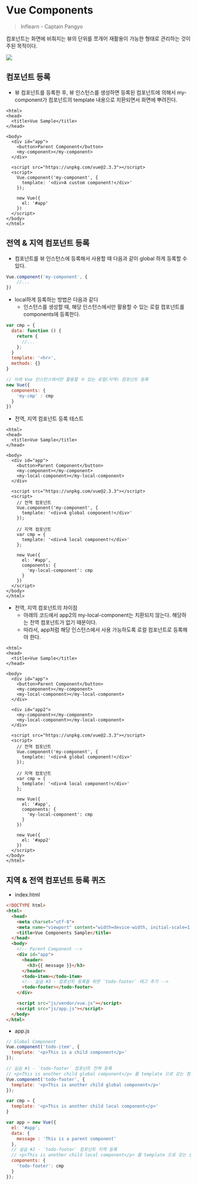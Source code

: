 # Vue Components

> Inflearn - Captain Pangyo

컴포넌트는 화면에 비춰지는 뷰의 단위를 쪼개어 재활용이 가능한 형태로 관리하는 것이 주된 목적이다.

![](https://github.com/namjunemy/TIL/blob/master/Vue/img/03.PNG?raw=true)

## 컴포넌트 등록

* 뷰 컴포넌트를 등록한 후, 뷰 인스턴스를 생성하면 등록된 컴포넌트에 의해서 my-component가 컴포넌트의 template 내용으로 치환되면서 화면에 뿌려진다.

```vue
<html>
<head>
  <title>Vue Sample</title>
</head>

<body>
  <div id="app">
    <button>Parent Component</button>
    <my-component></my-component>
  </div>

  <script src="https://unpkg.com/vue@2.3.3"></script>
  <script>
    Vue.component('my-component', {
      template: '<div>A custom component!</div>'
    });

    new Vue({
      el: '#app'
    })
  </script>
</body>
</html>
```

## 전역 & 지역 컴포넌트 등록

* 컴포넌트를 뷰 인스턴스에 등록해서 사용할 때 다음과 같이 global 하게 등록할 수 있다.

```js
Vue.component('my-component', {
	//...
})
```

* local하게 등록하는 방법은 다음과 같다
  * 인스턴스를 생성할 때, 해당 인스턴스에서만 활용할 수 있는 로컬 컴포넌트를 components에 등록한다.

```js
var cmp = {
  data: function () {
    return {
      //...
    };
  }
  template: '<hr>',
  methods: {}
}

// 아래 Vue 인스턴스에서만 활용할 수 있는 로컬(지역) 컴포넌트 등록
new Vue({
  components: {
    'my-cmp' : cmp
  }
})
```

* 전역, 지역 컴포넌트 등록 테스트

```vue
<html>
<head>
  <title>Vue Sample</title>
</head>

<body>
  <div id="app">
    <button>Parent Component</button>
    <my-component></my-component>
    <my-local-component></my-local-component>
  </div>

  <script src="https://unpkg.com/vue@2.3.3"></script>
  <script>
    // 전역 컴포넌트
    Vue.component('my-component', {
      template: '<div>A global component!</div>'
    });

    // 지역 컴포넌트
    var cmp = {
      template: '<div>A local component!</div>'
    };

    new Vue({
      el: '#app',
      components: {
        'my-local-component': cmp
      }
    })
  </script>
</body>
</html>

```

* 전역, 지역 컴포넌트의 차이점
  * 아래의 코드에서 app2의 my-local-component는 치환되지 않는다. 해당하는 전역 컴포넌트가 없기 때문이다. 
  * 따라서, app처럼 해당 인스턴스에서 사용 가능하도록 로컬 컴포넌트로 등록해야 한다.

```vue
<html>
<head>
  <title>Vue Sample</title>
</head>

<body>
  <div id="app">
    <button>Parent Component</button>
    <my-component></my-component>
    <my-local-component></my-local-component>
  </div>

  <div id="app2">
    <my-component></my-component>
    <my-local-component></my-local-component>
  </div>

  <script src="https://unpkg.com/vue@2.3.3"></script>
  <script>
    // 전역 컴포넌트
    Vue.component('my-component', {
      template: '<div>A global component!</div>'
    });

    // 지역 컴포넌트
    var cmp = {
      template: '<div>A local component!</div>'
    };

    new Vue({
      el: '#app',
      components: {
        'my-local-component': cmp
      }
    })

    new Vue({
      el: '#app2'
    })
  </script>
</body>
</html>
```

## 지역 & 전역 컴포넌트 등록 퀴즈

* index.html

```html
<!DOCTYPE html>
<html>
  <head>
    <meta charset="utf-8">
    <meta name="viewport" content="width=device-width, initial-scale=1.0">
    <title>Vue Components Sample</title>
  </head>
  <body>
    <!-- Parent Component -->
    <div id="app">
      <header>
        <h3>{{ message }}</h3>
      </header>
      <todo-item></todo-item>
      <!-- 실습 #3 - 컴포넌트 등록을 위한 `todo-footer` 태그 추가 -->
      <todo-footer></todo-footer>
    </div>

    <script src="js/vendor/vue.js"></script>
    <script src="js/app.js"></script>
  </body>
</html>
```

* app.js

```js
// Global Component
Vue.component('todo-item', {
  template: '<p>This is a child component</p>'
});

// 실습 #1 - `todo-footer` 컴포넌트 전역 등록
// <p>This is another child global component</p> 를 template 으로 갖는 컴포넌트를 등록해보세요.
Vue.component('todo-footer', {
  template: '<p>This is another child global component</p>'
});

var cmp = {
  template: '<p>This is another child local component</p>'
}

var app = new Vue({
  el: '#app',
  data: {
    message : 'This is a parent component'
  },
  // 실습 #2 - `todo-footer` 컴포넌트 지역 등록
  // <p>This is another child local component</p> 를 template 으로 갖는 컴포넌트를 등록해보세요.
  components: {
    'todo-footer': cmp
  }
});
```


